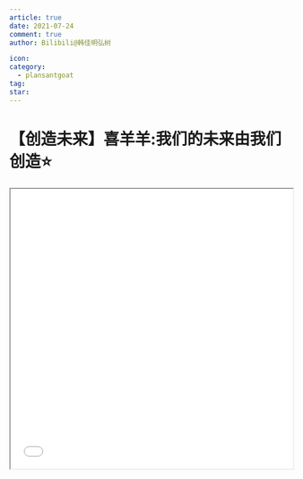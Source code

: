 ```yaml
---
article: true
date: 2021-07-24
comment: true
author: Bilibili@韩佳明弘树

icon:
category:
  - plansantgoat
tag:
star:
---
```


# 【创造未来】喜羊羊:我们的未来由我们创造⭐️

<iframe src="//player.bilibili.com/player.html?aid=504254063&cid=375503902&page=1&danmaku=1" allowfullscreen="allowfullscreen" width="100%" height="500" sandbox="allow-top-navigation allow-same-origin allow-forms allow-scripts">
</iframe>
